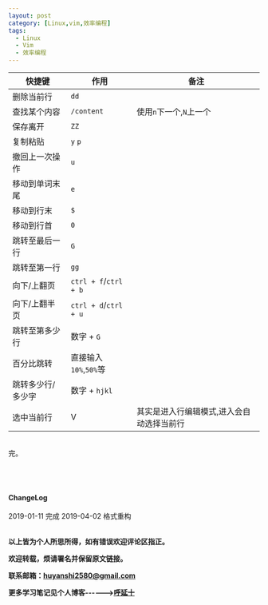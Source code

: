 ```yaml
---
layout: post
category: [Linux,vim,效率编程]
tags:
  - Linux
  - Vim
  - 效率编程
---
```


快捷键 | 作用 | 备注
--- | --- | ---
删除当前行 | `dd`
查找某个内容 | `/content` | 使用`n`下一个,`N`上一个
保存离开 | `ZZ`
复制粘贴 |`y` `p`
撤回上一次操作 | `u`
移动到单词末尾 | `e`
移动到行末 | `$`
移动到行首 | `0`
跳转至最后一行 | `G`
跳转至第一行 | `gg`
向下/上翻页 | `ctrl + f`/`ctrl + b`
向下/上翻半页 | `ctrl + d`/`ctrl + u`
跳转至第多少行 | 数字 + `G`
百分比跳转  | 直接输入`10%`,`50%`等
跳转多少行/多少字 | 数字 + `hjkl`
选中当前行 | V | 其实是进入行编辑模式,进入会自动选择当前行



<br>
完。

<br>
<br>
<br>
<br>
<h4>ChangeLog</h4>
2019-01-11 完成
2019-04-02 格式重构
<br>
<br>

**以上皆为个人所思所得，如有错误欢迎评论区指正。**

**欢迎转载，烦请署名并保留原文链接。**

**联系邮箱：huyanshi2580@gmail.com**

**更多学习笔记见个人博客------><a href="{{ site.baseurl }}/">呼延十</a>**
